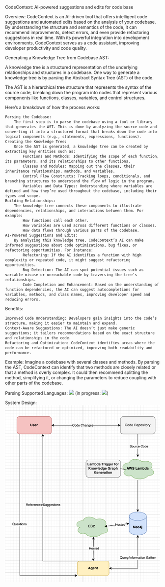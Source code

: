 CodeContext: AI-powered suggestions and edits for code base

Overview: CodeContext is an AI-driven tool that offers intelligent code suggestions and automated edits based on the analysis of your codebase. By understanding the structure and semantics of the code, it can recommend improvements, detect errors, and even provide refactoring suggestions in real time. With its powerful integration into development environments, CodeContext serves as a code assistant, improving developer productivity and code quality.

Generating a Knowledge Tree from Codebase AST:

A knowledge tree is a structured representation of the underlying relationships and structures in a codebase. One way to generate a knowledge tree is by parsing the Abstract Syntax Tree (AST) of the code.

The AST is a hierarchical tree structure that represents the syntax of the source code, breaking down the program into nodes that represent various components like functions, classes, variables, and control structures.

Here’s a breakdown of how the process works:

    Parsing the Codebase:
        The first step is to parse the codebase using a tool or library that generates the AST. This is done by analyzing the source code and converting it into a structured format that breaks down the code into logical components (e.g., statements, expressions, functions).
    Creating the Knowledge Tree:
        Once the AST is generated, a knowledge tree can be created by extracting key entities such as:
            Functions and Methods: Identifying the scope of each function, its parameters, and its relationships to other functions.
            Classes and Modules: Mapping out the classes, their inheritance relationships, methods, and variables.
            Control Flow Constructs: Tracking loops, conditionals, and branching structures to understand the flow of logic in the program.
            Variables and Data Types: Understanding where variables are defined and how they’re used throughout the codebase, including their types and scope.
    Building Relationships:
        The knowledge tree connects these components to illustrate dependencies, relationships, and interactions between them. For example:
            How functions call each other.
            How variables are used across different functions or classes.
            How data flows through various parts of the codebase.
    AI-Powered Suggestions and Edits:
        By analyzing this knowledge tree, CodeContext’s AI can make informed suggestions about code optimizations, bug fixes, or refactoring opportunities. For instance:
            Refactoring: If the AI identifies a function with high complexity or repeated code, it might suggest refactoring opportunities.
            Bug Detection: The AI can spot potential issues such as variable misuse or unreachable code by traversing the tree’s relationships.
            Code Completion and Enhancement: Based on the understanding of function dependencies, the AI can suggest autocompletions for variables, methods, and class names, improving developer speed and reducing errors.

Benefits:

    Improved Code Understanding: Developers gain insights into the code’s structure, making it easier to maintain and expand.
    Context-Aware Suggestions: The AI doesn’t just make generic suggestions; it tailors recommendations based on the exact structure and relationships in the code.
    Refactoring and Optimization: CodeContext identifies areas where the code can be refactored or optimized, improving both readability and performance.

Example: Imagine a codebase with several classes and methods. By parsing the AST, CodeContext can identify that two methods are closely related or that a method is overly complex. It could then recommend splitting the method, simplifying it, or changing the parameters to reduce coupling with other parts of the codebase.

Parsing Supported Languages: <img src="https://upload.wikimedia.org/wikipedia/commons/c/c3/Python-logo-notext.svg" width="25" /> (in progress: <img src="https://upload.wikimedia.org/wikipedia/commons/1/18/ISO_C%2B%2B_Logo.svg" width="25" />)

System Design:
![Diagram](DesignDiagram.png)

